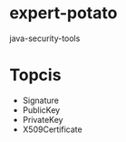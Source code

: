 # expert-potato
java-security-tools

# Topcis
* Signature
* PublicKey
* PrivateKey
* X509Certificate


